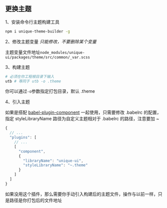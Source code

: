 ## 更换主题

1、安装命令行主题构建工具

```bash
npm i unique-theme-builder -g
```

2、修改主题变量 _只能修改，不要删除某个变量_

主题变量文件地址`node_modules/unique-ui/packages/theme/src/common/_var.scss`

3、构建主题

```bash
# 必须在你工程根目录下输入
utb # 等同于 utb -o .theme
```

你可以通过`-o`参数指定打包目录，默认 .theme

4、引入主题

如果是搭配 [babel-plugin-component](https://github.com/ElementUI/babel-plugin-component) 一起使用，只需要修改 .babelrc 的配置，指定 styleLibraryName 路径为自定义主题相对于 .babelrc 的路径，注意要加 ~

```javascript
{
  // ...
  "plugins": [
    // ...
    [
      "component",
      {
        "libraryName": "unique-ui",
        "styleLibraryName": "~.theme"
      }
    ]
  ]
}
```

如果没用这个插件，那么需要你手动引入构建后的主题文件，操作与以前一样，只是路径是你打包后的文件地址
